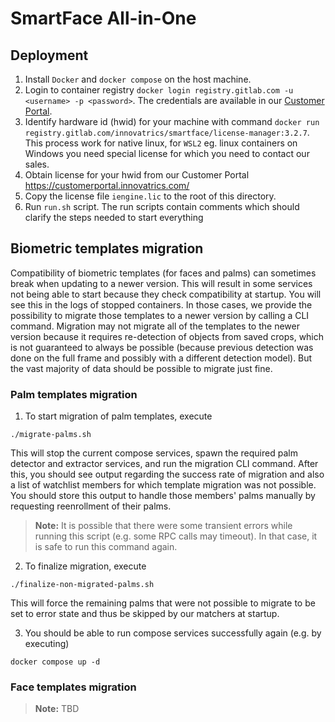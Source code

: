 # SmartFace All-in-One

## Deployment
1. Install `Docker` and `docker compose` on the host machine.
2. Login to container registry `docker login registry.gitlab.com -u <username> -p <password>`. The credentials are available in our [Customer Portal](https://customerportal.innovatrics.com/).
3. Identify hardware id (hwid) for your machine with command `docker run registry.gitlab.com/innovatrics/smartface/license-manager:3.2.7`. This process work for native linux, for `WSL2` eg. linux containers on Windows you need special license for which you need to contact our sales.
4. Obtain license for your hwid from our Customer Portal https://customerportal.innovatrics.com/
5. Copy the license file `iengine.lic` to the root of this directory.
6. Run `run.sh` script. The run scripts contain comments which should clarify the steps needed to start everything


## Biometric templates migration
Compatibility of biometric templates (for faces and palms) can sometimes break when updating to a newer version. This will result in some services not being able to start because they check compatibility at startup. You will see this in the logs of stopped containers. In those cases, we provide the possibility to migrate those templates to a newer version by calling a CLI command. Migration may not migrate all of the templates to the newer version because it requires re-detection of objects from saved crops, which is not guaranteed to always be possible (because previous detection was done on the full frame and possibly with a different detection model). But the vast majority of data should be possible to migrate just fine.

### Palm templates migration

1. To start migration of palm templates, execute
```
./migrate-palms.sh
```

This will stop the current compose services, spawn the required palm detector and extractor services, and run the migration CLI command. After this, you should see output regarding the success rate of migration and also a list of watchlist members for which template migration was not possible. You should store this output to handle those members' palms manually by requesting reenrollment of their palms.
> **Note:** It is possible that there were some transient errors while running this script (e.g. some RPC calls may timeout). In that case, it is safe to run this command again.

2. To finalize migration, execute
```
./finalize-non-migrated-palms.sh
```
This will force the remaining palms that were not possible to migrate to be set to error state and thus be skipped by our matchers at startup.

3. You should be able to run compose services successfully again (e.g. by executing)
```
docker compose up -d
```

### Face templates migration
> **Note:** TBD